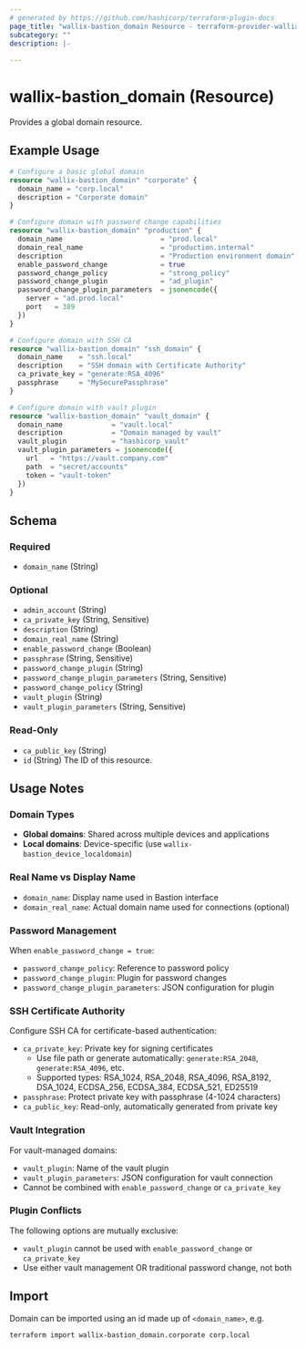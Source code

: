 ```yaml
---
# generated by https://github.com/hashicorp/terraform-plugin-docs
page_title: "wallix-bastion_domain Resource - terraform-provider-wallix-bastion"
subcategory: ""
description: |-
    
---
```


# wallix-bastion_domain (Resource)

Provides a global domain resource.

## Example Usage

```terraform
# Configure a basic global domain
resource "wallix-bastion_domain" "corporate" {
  domain_name = "corp.local"
  description = "Corporate domain"
}

# Configure domain with password change capabilities
resource "wallix-bastion_domain" "production" {
  domain_name                        = "prod.local"
  domain_real_name                   = "production.internal"
  description                        = "Production environment domain"
  enable_password_change             = true
  password_change_policy             = "strong_policy"
  password_change_plugin             = "ad_plugin"
  password_change_plugin_parameters  = jsonencode({
    server = "ad.prod.local"
    port   = 389
  })
}

# Configure domain with SSH CA
resource "wallix-bastion_domain" "ssh_domain" {
  domain_name    = "ssh.local"
  description    = "SSH domain with Certificate Authority"
  ca_private_key = "generate:RSA_4096"
  passphrase     = "MySecurePassphrase"
}

# Configure domain with vault plugin
resource "wallix-bastion_domain" "vault_domain" {
  domain_name            = "vault.local"
  description            = "Domain managed by vault"
  vault_plugin           = "hashicorp_vault"
  vault_plugin_parameters = jsonencode({
    url   = "https://vault.company.com"
    path  = "secret/accounts"
    token = "vault-token"
  })
}
```

<!-- schema generated by tfplugindocs -->
## Schema

### Required

- `domain_name` (String)

### Optional

- `admin_account` (String)
- `ca_private_key` (String, Sensitive)
- `description` (String)
- `domain_real_name` (String)
- `enable_password_change` (Boolean)
- `passphrase` (String, Sensitive)
- `password_change_plugin` (String)
- `password_change_plugin_parameters` (String, Sensitive)
- `password_change_policy` (String)
- `vault_plugin` (String)
- `vault_plugin_parameters` (String, Sensitive)

### Read-Only

- `ca_public_key` (String)
- `id` (String) The ID of this resource.

## Usage Notes

### Domain Types

- **Global domains**: Shared across multiple devices and applications
- **Local domains**: Device-specific (use `wallix-bastion_device_localdomain`)

### Real Name vs Display Name

- `domain_name`: Display name used in Bastion interface
- `domain_real_name`: Actual domain name used for connections (optional)

### Password Management

When `enable_password_change = true`:

- `password_change_policy`: Reference to password policy
- `password_change_plugin`: Plugin for password changes
- `password_change_plugin_parameters`: JSON configuration for plugin

### SSH Certificate Authority

Configure SSH CA for certificate-based authentication:

- `ca_private_key`: Private key for signing certificates
  - Use file path or generate automatically: `generate:RSA_2048`, `generate:RSA_4096`, etc.
  - Supported types: RSA_1024, RSA_2048, RSA_4096, RSA_8192, DSA_1024, ECDSA_256, ECDSA_384, ECDSA_521, ED25519
- `passphrase`: Protect private key with passphrase (4-1024 characters)
- `ca_public_key`: Read-only, automatically generated from private key

### Vault Integration

For vault-managed domains:

- `vault_plugin`: Name of the vault plugin
- `vault_plugin_parameters`: JSON configuration for vault connection
- Cannot be combined with `enable_password_change` or `ca_private_key`

### Plugin Conflicts

The following options are mutually exclusive:

- `vault_plugin` cannot be used with `enable_password_change` or `ca_private_key`
- Use either vault management OR traditional password change, not both

## Import

Domain can be imported using an id made up of `<domain_name>`, e.g.

```shell
terraform import wallix-bastion_domain.corporate corp.local
```

